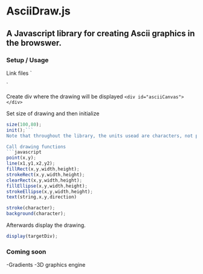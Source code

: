 # AsciiDraw.js

## A Javascript library for creating Ascii graphics in the browswer.

### Setup / Usage
Link files
`<script src="asciiDraw.js"></script>
<link rel="stylesheet" type="text/css" href="asciiDraw.css">`

Create div where the drawing will be displayed
```<div id="asciiCanvas"></div>```

Set size of drawing and then initialize
```javascript
size(100,80);
init();```
Note that throughout the library, the units usead are characters, not pixels.

Call drawing functions
```javascript
point(x,y);
line(x1,y1,x2,y2);
fillRect(x,y,width,height);
strokeRect(x,y,width,height);
clearRect(x,y,width,height);
fillEllipse(x,y,width,height);
strokeEllipse(x,y,width,height);
text(string,x,y,direction)
```

```javascript
stroke(character);
background(character);
```

Afterwards display the drawing.
```javascript
display(targetDiv);
```

### Coming soon
-Gradients
-3D graphics engine